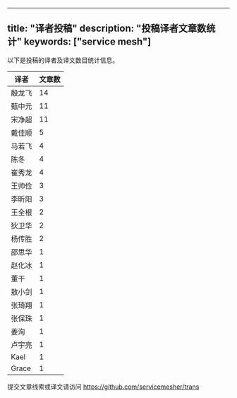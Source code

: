 
---
title: "译者投稿"
description: "投稿译者文章数统计"
keywords: ["service mesh"]
---

以下是投稿的译者及译文数目统计信息。

| 译者 | 文章数 |
| ---- | ---- |
|殷龙飞 | 14|
|甄中元 | 11|
|宋净超 | 11|
|戴佳顺 | 5|
|马若飞 | 4|
|陈冬 | 4|
|崔秀龙 | 4|
|王帅俭 | 3|
|李昕阳 | 3|
|王全根 | 2|
|狄卫华 | 2|
|杨传胜 | 2|
|邵思华 | 1|
|赵化冰 | 1|
|董干 | 1|
|敖小剑 | 1|
|张琦翔 | 1|
|张保珠 | 1|
|姜洵 | 1|
|卢宇亮 | 1|
|Kael | 1|
|Grace | 1|
提交文章线索或译文请访问 https://github.com/servicemesher/trans
